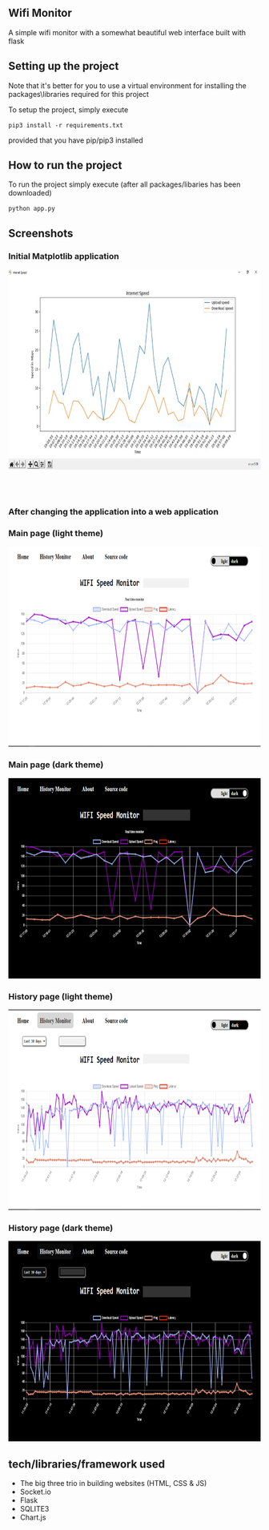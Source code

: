 ## Wifi Monitor
A simple wifi monitor with a somewhat beautiful web interface built with flask

## Setting up the project
Note that it's better for you to use a virtual environment for installing the packages\libraries required for this project

To setup the project, simply execute 
```
pip3 install -r requirements.txt
```
provided that you have pip/pip3 installed


## How to run the project
To run the project simply execute (after all packages/libaries has been downloaded)
```
python app.py
```

## Screenshots

### Initial Matplotlib application
<img src="https://github.com/Leonlit/wifi_speed/blob/main/assets/images/old-interface.jpeg?raw=true" alt="Main page of the application(light theme)" height="400px">


<br/><br/>
### After changing the application into a web application
### Main page (light theme)
<img src="https://github.com/Leonlit/wifi_speed/blob/main/assets/images/light-theme.png?raw=true" alt="Main page of the application(light theme)" height="400px">

### Main page (dark theme)
<img src="https://github.com/Leonlit/wifi_speed/blob/main/assets/images/dark-theme.png?raw=true" alt="Main page of the application(light theme)" height="400px">

### History page (light theme)
<img src="https://github.com/Leonlit/wifi_speed/blob/main/assets/images/light-theme-history.png?raw=true" alt="Main page of the application(light theme)" height="400px">

### History page (dark theme)
<img src="https://github.com/Leonlit/wifi_speed/blob/main/assets/images/dark-theme-history.png?raw=true" alt="Main page of the application(light theme)" height="400px">

## tech/libraries/framework used
 - The big three trio in building websites (HTML, CSS & JS)
 - Socket.io
 - Flask
 - SQLITE3
 - Chart.js

